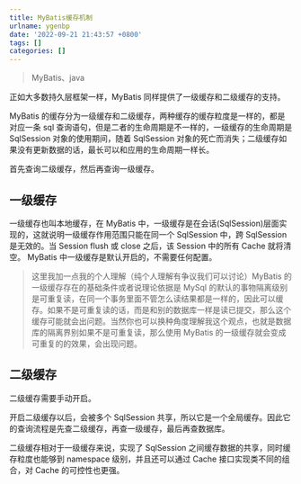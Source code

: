 ```yaml
---
title: MyBatis缓存机制
urlname: ygenbp
date: '2022-09-21 21:43:57 +0800'
tags: []
categories: []
---
```


> MyBatis、java

正如大多数持久层框架一样，MyBatis 同样提供了一级缓存和二级缓存的支持。

MyBatis 的缓存分为一级缓存和二级缓存，两种缓存的缓存粒度是一样的，都是对应一条 sql 查询语句，但是二者的生命周期是不一样的，一级缓存的生命周期是 SqlSession 对象的使用期间，随着 SqlSession 对象的死亡而消失；二级缓存如果没有更新数据的话，最长可以和应用的生命周期一样长。

首先查询二级缓存，然后再查询一级缓存。

## 一级缓存

一级缓存也叫本地缓存，在 MyBatis 中，一级缓存是在会话(SqlSession)层面实现的，这就说明一级缓存作用范围只能在同一个 SqlSession 中，跨 SqlSession 是无效的。当 Session flush 或 close 之后，该 Session 中的所有 Cache 就将清空。
MyBatis 中一级缓存是默认开启的，不需要任何配置。

> 这里我加一点我的个人理解（纯个人理解有争议我们可以讨论）MyBatis 的一级缓存存在的基础条件或者说理论依据是 MySql 的默认的事物隔离级别是可重复读，在同一个事务里面不管怎么读结果都是一样的，因此可以缓存。如果不是可重复读的话，而是和别的数据库一样是读已提交，那么这个缓存可能就会出问题。当然你也可以换种角度理解我这个观点，也就是数据库的隔离界别如果不是可重复读，那么使用 MyBatis 的一级缓存就会变成可重复的的效果，会出现问题。

## 二级缓存

二级缓存需要手动开启。

开启二级缓存以后，会被多个 SqlSession 共享，所以它是一个全局缓存。因此它的查询流程是先查二级缓存，再查一级缓存，最后再查数据库。

二级缓存相对于一级缓存来说，实现了 SqlSession 之间缓存数据的共享，同时缓存粒度也能够到 namespace 级别，并且还可以通过 Cache 接口实现类不同的组合，对 Cache 的可控性也更强。
